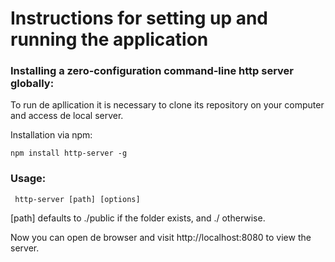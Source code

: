# Instructions for setting up and running the application

### Installing a zero-configuration command-line http server globally:

To run de apllication it is necessary to clone its repository on your computer and access de local server.

Installation via npm:

 `npm install http-server -g`
 
 ### Usage:
 
 ` http-server [path] [options]`
 
[path] defaults to ./public if the folder exists, and ./ otherwise.

Now you can open de browser and visit http://localhost:8080 to view the server.
 
